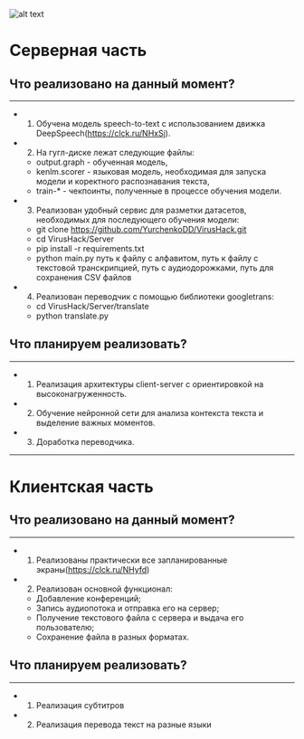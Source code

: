 
![alt text](https://i.ibb.co/YkCTsXy/index.png)

# Серверная часть


## Что реализовано на данный момент?
____

- 1. Обучена модель speech-to-text с использованием движка DeepSpeech(https://clck.ru/NHxSj). 

- 2. На гугл-диске лежат следующие файлы: 

  - output.graph - обученная модель, 
  - kenlm.scorer - языковая модель, необходимая для запуска модели и коректного распознавания текста,
  - train-* - чекпоинты, полученные в процессе обучения модели.
  
- 3. Реализован удобный сервис для разметки датасетов, необходимых для последующего обучения модели:

  - git clone https://github.com/YurchenkoDD/VirusHack.git
  - cd VirusHack/Server
  - pip install -r requirements.txt
  - python main.py путь к файлу с алфавитом, путь к файлу с текстовой транскрипцией, путь с аудиодорожками, путь для сохранения CSV файлов
  
- 4. Реализован переводчик с помощью библиотеки googletrans:

  - cd VirusHack/Server/translate 
  - python translate.py
  
## Что планируем реализовать?
____

- 1. Реализация архитектуры client-server с ориентировкой на высоконагруженность.
- 2. Обучение нейронной сети для анализа контекста текста и выделение важных моментов.
- 3. Доработка переводчика.
____

# Клиентская часть

## Что реализовано на данный момент?
____
- 1. Реализованы практически все запланированные экраны(https://clck.ru/NHyfd)
- 2. Реализован основной функционал:
   - Добавление конференций;
   - Запись аудиопотока и отправка его на сервер;
   - Получение текстового файла с сервера и выдача его пользователю;
   - Сохранение файла в разных форматах.
  
## Что планируем реализовать?
____
- 1. Реализация субтитров
- 2. Реализация перевода текст на разные языки
